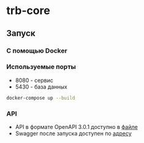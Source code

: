 # trb-core

## Запуск

### С помощью Docker

### Используемые порты

- 8080 - сервис
- 5430 - база данных

```bash
docker-compose up --build
```

### API

- API в формате OpenAPI 3.0.1 доступно в [файле](./docs/api-docs.yaml)
- Swagger после запуска доступен по [адресу](http://localhost:8080/swagger-ui/index.html) 
